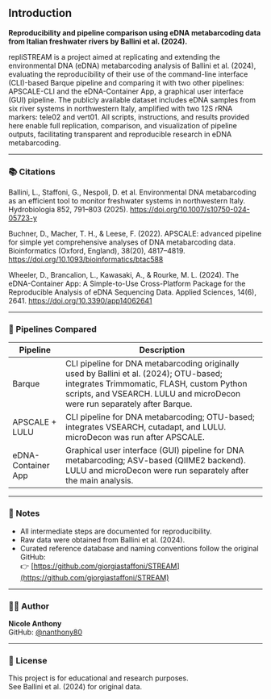 ## Introduction

**Reproducibility and pipeline comparison using eDNA metabarcoding data from Italian freshwater rivers by Ballini et al. (2024).**

repliSTREAM is a project aimed at replicating and extending the environmental DNA (eDNA) metabarcoding analysis of Ballini et al. (2024), evaluating the reproducibility of their use of the command-line interface (CLI)-based Barque pipeline and comparing it with two other pipelines: APSCALE-CLI and the eDNA-Container App, a graphical user interface (GUI) pipeline. The publicly available dataset includes eDNA samples from six river systems in northwestern Italy, amplified with two 12S rRNA markers: tele02 and vert01. All scripts, instructions, and results provided here enable full replication, comparison, and visualization of pipeline outputs, facilitating transparent and reproducible research in eDNA metabarcoding.

---

### 📚 Citations  
Ballini, L., Staffoni, G., Nespoli, D. et al. Environmental DNA metabarcoding as an efficient tool to monitor freshwater systems in northwestern Italy. Hydrobiologia 852, 791–803 (2025). https://doi.org/10.1007/s10750-024-05723-y

Buchner, D., Macher, T. H., & Leese, F. (2022). APSCALE: advanced pipeline for simple yet comprehensive analyses of DNA metabarcoding data. Bioinformatics (Oxford, England), 38(20), 4817–4819. https://doi.org/10.1093/bioinformatics/btac588

Wheeler, D., Brancalion, L., Kawasaki, A., & Rourke, M. L. (2024). The eDNA-Container App: A Simple-to-Use Cross-Platform Package for the Reproducible Analysis of eDNA Sequencing Data. Applied Sciences, 14(6), 2641. https://doi.org/10.3390/app14062641


---

### 🔬 Pipelines Compared

| Pipeline            | Description                                                                                 |
|---------------------|---------------------------------------------------------------------------------------------|
| Barque              | CLI pipeline for DNA metabarcoding originally used by Ballini et al. (2024); OTU-based; integrates Trimmomatic, FLASH, custom Python scripts, and VSEARCH. LULU and microDecon were run separately after Barque. |
| APSCALE + LULU      | CLI pipeline for DNA metabarcoding; OTU-based; integrates VSEARCH, cutadapt, and LULU. microDecon was run after APSCALE. |
| eDNA-Container App  | Graphical user interface (GUI) pipeline for DNA metabarcoding; ASV-based (QIIME2 backend). LULU and microDecon were run separately after the main analysis. |

---

### 🧠 Notes

- All intermediate steps are documented for reproducibility.  
- Raw data were obtained from Ballini et al. (2024).  
- Curated reference database and naming conventions follow the original GitHub:  
  👉 [https://github.com/giorgiastaffoni/STREAM](https://github.com/giorgiastaffoni/STREAM)

---

### 👩‍🔬 Author  
**Nicole Anthony**  
GitHub: [@nanthony80](https://github.com/nanthony80)

---

### 📜 License  
This project is for educational and research purposes.  
See Ballini et al. (2024) for original data.
